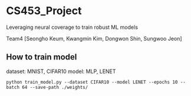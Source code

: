 # CS453_Project

Leveraging neural coverage to train robust ML models

Team4 [Seongho Keum, Kwangmin Kim, Dongwon Shin, Sungwoo Jeon]


## How to train model

dataset: MNIST, CIFAR10
model: MLP, LENET
```
python train_model.py --dataset CIFAR10 --model LENET --epochs 10 --batch 64 --save-path ./weights/
```

